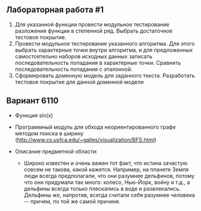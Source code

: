 ## Лабораторная работа #1
1. Для указанной функции провести модульное тестирование разложения функции в степенной ряд. Выбрать достаточное тестовое покрытие.
2. Провести модульное тестирование указанного алгоритма. Для этого выбрать характерные точки внутри алгоритма, и для предложенных самостоятельно наборов исходных данных записать последовательность попадания в характерные точки. Сравнить последовательность попадания с эталонной.
3. Сформировать доменную модель для заданного текста.  Разработать тестовое покрытие для данной доменной модели

## Вариант 6110

* Функция sin(x)
* Программный модуль для обхода неориентированного графе методом поиска в ширину (http://www.cs.usfca.edu/~galles/visualization/BFS.html)
* Описание предметной области:
  
  - Широко известен и очень важен тот факт, что истина зачастую совсем не такова, какой кажется. Например, на планете Земля люди всегда предполагали, что они разумнее дельфинов, потому что они придумали так много: колесо, Нью-Йорк, войну и т.д., а дельфины всегда только плескались в воде и развлекались. Дельфины же, напротив, всегда считали себя разумнее человека -- причем, по той же самой причине.